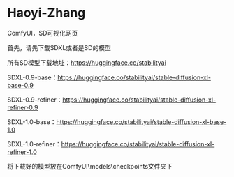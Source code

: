 # Haoyi-Zhang
ComfyUI，SD可视化网页

首先，请先下载SDXL或者是SD的模型

所有SD模型下载地址：https://huggingface.co/stabilityai

SDXL-0.9-base：https://huggingface.co/stabilityai/stable-diffusion-xl-base-0.9

SDXL-0.9-refiner：https://huggingface.co/stabilityai/stable-diffusion-xl-refiner-0.9

SDXL-1.0-base：https://huggingface.co/stabilityai/stable-diffusion-xl-base-1.0

SDXL-1.0-refiner：https://huggingface.co/stabilityai/stable-diffusion-xl-refiner-1.0

将下载好的模型放在ComfyUI\models\checkpoints文件夹下
